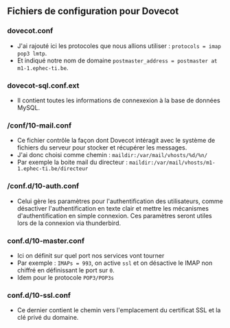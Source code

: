 ## Fichiers de configuration pour Dovecot

### dovecot.conf

* J'ai rajouté ici les protocoles que nous allions utiliser : ```protocols = imap pop3 lmtp```.
* Et indiqué notre nom de domaine ```postmaster_address = postmaster at m1-1.ephec-ti.be```.

### dovecot-sql.conf.ext

* Il contient toutes les informations de connexexion à la base de données MySQL.

### /conf/10-mail.conf

* Ce fichier contrôle la façon dont Dovecot intéragit avec le système de fichiers du serveur pour stocker et récupérer les messages.
* J'ai donc choisi comme chemin : ```maildir:/var/mail/vhosts/%d/%n/```
* Par exemple la boite mail du directeur : ```maildir:/var/mail/vhosts/m1-1.ephec-ti.be/directeur```

### /conf.d/10-auth.conf

* Celui gère les paramètres pour l'authentification des utilisateurs, comme désactiver l'authentification en texte clair et mettre les mécanismes d'authentification en simple connexion. Ces paramètres seront utiles lors de la connexion via thunderbird.

### conf.d/10-master.conf

* Ici on définit sur quel port nos services vont tourner 
* Par exemple : ```IMAPs = 993```, on active ```ssl``` et on désactive le IMAP non chiffré en définissant le port sur ```0```.
* Idem pour le protocole ```POP3/POP3s```

### conf.d/10-ssl.conf

* Ce dernier contient le chemin vers l'emplacement du certificat SSL et la clé privé du domaine.
